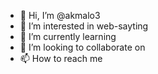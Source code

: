 - 👋 Hi, I’m @akmalo3
- 👀 I’m interested in web-sayting
- 🌱 I’m currently learning 
- 💞️ I’m looking to collaborate on
- 📫 How to reach me

<!---
akmalo3/akmalo3 is a ✨ special ✨ repository because its `README.md` (this file) appears on your GitHub profile.
You can click the Preview link to take a look at your changes.
--->
